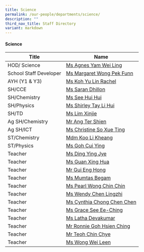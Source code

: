 ```yaml
---
title: Science
permalink: /our-people/departments/science/
description: ""
third_nav_title: Staff Directory
variant: markdown
---
```

#### Science

| Title | Name |
|---|---|
| HOD/ Science | [Ms Agnes Yam Wei Ling](yam_wei_ling@moe.edu.sg) |
| School Staff Developer | [Ms Margaret Wong Pek Funn](margaret_wong@moe.edu.sg)  |
| AYH (Y1 & Y3) | [Ms Koh Yu Lin Rachel](yu_lin_rachel_koh@moe.edu.sg) |
| SH/CCE | [Ms Saran Dhillon](saranpal_dhillon@moe.edu.sg) |
| SH/Chemistry | [Ms See Hui Hui](see_hui_hui@moe.edu.sg) |
| SH/Physics | [Ms Shirley Tay Li Hui](shirley_tay@moe.edu.sg) |
| SH/TD | [Ms Lim Xinjie](lim_xinjie@moe.edu.sg) |
| Ag SH/Chemistry | [Mr Ang Ter Shien](ang_ter_shien@moe.edu.sg) |
| Ag SH/ICT | [Ms Christine So Xue Ting](so_xue_ting_christine@moe.edu.sg) |
| ST/Chemistry | [Mdm Koo Li Kheang](koo_li_kheang@moe.edu.sg) |
| ST/Physics | [Ms Goh Cui Ying](goh_cui_ying@moe.edu.sg) |
| Teacher  |[Ms Ding Ying Jye](ding_ying_jye@moe.edu.sg)  |
| Teacher  | [Ms Guan Xing Hua](xing_hua_guan@moe.edu.sg) |
| Teacher  | [Mr Gui Eng Hong](gui_eng_hong@moe.edu.sg) |
| Teacher | [Ms Mumtas Begam](mumtas_begam_haja_muhudin@moe.edu.sg) |
| Teacher  | [Ms Pearl Wong Chin Chin](pearl_wong_chin_chin@moe.edu.sg) |
| Teacher  | [Ms Wendy Chen Lingzhi](chen_lingzhi@moe.edu.sg) |
| Teacher  | [Ms Cynthia Chong Chen Chen](chong_chen_chen_cynthia_a@moe.edu.sg) |
| Teacher  | [Ms Grace See Ee-Ching](grace_see@moe.edu.sg) |
| Teacher  | [Ms Latha Devakumar](latha_devakumar_a@moe.edu.sg) |
| Teacher  | [Mr Ronnie Goh Hsien Ching](goh_hsien_ching_ronnie_a@moe.edu.sg) |
| Teacher  | [Mr Teoh Chin Chye](Teoh_Chin_Chye_B@moe.edu.sg) |
| Teacher  | [Ms Wong Wei Leen](wong_wei_leen@moe.edu.sg)|